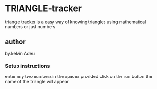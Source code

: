 # TRIANGLE-tracker
triangle tracker is a easy way of knowing triangles using mathematical numbers or just numbers
## author
by.kelvin Adeu
### Setup instructions
enter any two numbers in the spaces provided
click on the run button
the name of the triangle will appear
